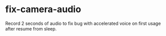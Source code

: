 # fix-camera-audio
Record 2 seconds of audio to fix bug with accelerated voice on first usage after resume from sleep.
